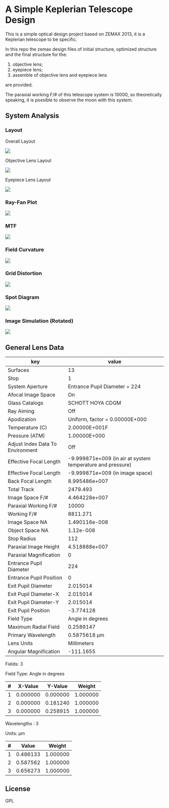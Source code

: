 # A Simple Keplerian Telescope Design

This is a simple optical design project based on ZEMAX 2013, it is a Keplerian telescope to be specific.

In this repo the zemax design files of initial structure, optimized structure and the final structure for the:

1. objective lens;
2. eyepiece lens;
3. assemble of objective lens and eyepiece lens

are provided.

The paraxial working F/# of this telescope system is 10000, so theoretically speaking, it is possible to observe the moon with this system.

## System Analysis

### Layout

Overall Layout

![](assemble/report/layout_1.png)

Objective Lens Layout

![](assemble/report/layout_2.png)

Eyepiece Lens Layout

![](assemble/report/layout_3.png)

### Ray-Fan Plot

![](assemble/report/ray_fan.png)

### MTF

![](assemble/report/mtf.png)

### Field Curvature

![](assemble/report/field_curvature.png)

### Grid Distortion

![](assemble/report/distortion.png)

### Spot Diagram

![](assemble/report/spot.png)

### Image Simulation (Rotated)

![](assemble/report/img_simulation.png)

## General Lens Data

|key|value|
|-|-|
|Surfaces| 13|
Stop | 1
System Aperture | Entrance Pupil Diameter = 224
Afocal Image Space | On
Glass Catalogs | SCHOTT HOYA CDGM
Ray Aiming | Off
Apodization | Uniform, factor = 0.00000E+000
Temperature (C) | 2.00000E+001F
Pressure (ATM) | 1.00000E+000
Adjust Index Data To Environment | Off
Effective Focal Length | -9.999871e+009 (in air at system temperature and pressure)
Effective Focal Length | -9.999871e+009 (in image space)
Back Focal Length | 8.995486e+007
Total Track | 2479.493
Image Space F/# | 4.464228e+007
Paraxial Working F/# | 10000
Working F/# | 8811.271
Image Space NA | 1.490116e-008
Object Space NA | 1.12e-008
Stop Radius | 112
Paraxial Image Height | 4.518888e+007
Paraxial Magnification | 0
Entrance Pupil Diameter | 224
Entrance Pupil Position | 0
Exit Pupil Diameter | 2.015014
Exit Pupil Diameter-X | 2.015014
Exit Pupil Diameter-Y | 2.015014
Exit Pupil Position | -3.774128
Field Type | Angle in degrees
Maximum Radial Field | 0.2589147
Primary Wavelength | 0.5875618 µm
Lens Units | Millimeters
Angular Magnification | -111.1655

Fields: 3

Field Type: Angle in degrees

|\#|X-Value| Y-Value| Weight|
|-|-|-|-|
|1| 0.000000| 0.000000| 1.000000|
|2 |0.000000 |0.181240 |1.000000|
|3 |0.000000 |0.258915 |1.000000|

Wavelengths : 3

Units: µm

|\#| Value| Weight|
|-|-|-
1 |0.486133 |1.000000|
2 |0.587562| 1.000000|
3 |0.656273| 1.000000|

## License

GPL
